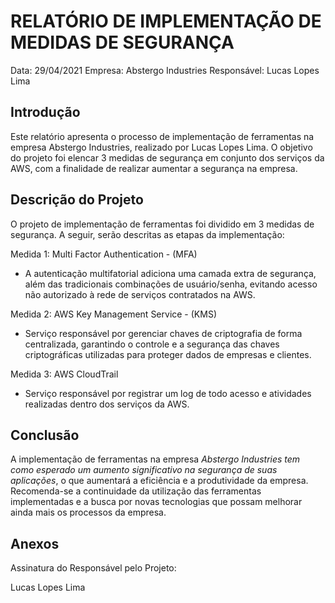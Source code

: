 # RELATÓRIO DE IMPLEMENTAÇÃO DE MEDIDAS DE SEGURANÇA

Data: 29/04/2021
Empresa: Abstergo Industries 
Responsável: Lucas Lopes Lima

## Introdução
Este relatório apresenta o processo de implementação de ferramentas na empresa Abstergo Industries, realizado por Lucas Lopes Lima. O objetivo do projeto foi elencar 3 medidas de segurança em conjunto dos serviços da AWS, com a finalidade de realizar aumentar a segurança na empresa.

## Descrição do Projeto
O projeto de implementação de ferramentas foi dividido em 3 medidas de segurança. A seguir, serão descritas as etapas da implementação:

Medida 1: Multi Factor Authentication - (MFA)
- A autenticação multifatorial adiciona uma camada extra de segurança, além das tradicionais combinações de usuário/senha, evitando acesso não autorizado à rede de serviços contratados na AWS.

Medida 2: AWS Key Management Service - (KMS)
- Serviço responsável por gerenciar chaves de criptografia de forma centralizada, garantindo o controle e a segurança das chaves criptográficas utilizadas para proteger dados de empresas e clientes.

Medida 3: AWS CloudTrail
- Serviço responsável por registrar um log de todo acesso e atividades realizadas dentro dos serviços da AWS.


## Conclusão
A implementação de ferramentas na empresa *Abstergo Industries tem como esperado um aumento significativo na segurança de suas aplicações*, o que aumentará a eficiência e a produtividade da empresa. Recomenda-se a continuidade da utilização das ferramentas implementadas e a busca por novas tecnologias que possam melhorar ainda mais os processos da empresa.

## Anexos

Assinatura do Responsável pelo Projeto:

Lucas Lopes Lima